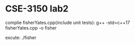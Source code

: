 # CSE-3150 lab2
complie fisherYates.cpp(include unit tests):
g++ -std=c++17 fisherYates.cpp -o fisher

excute:
./fisher